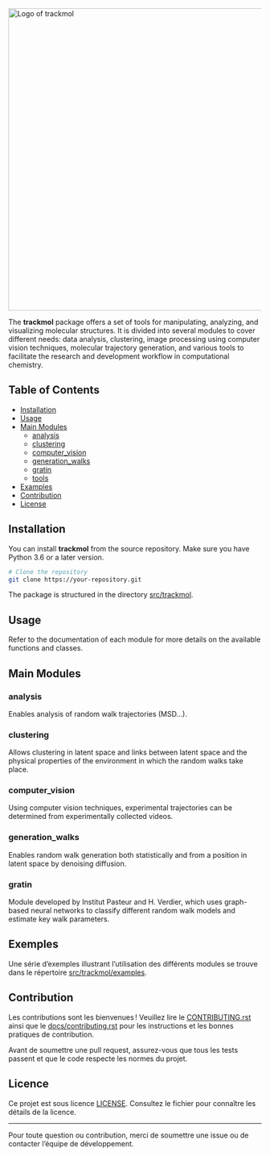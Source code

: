 

<img src="logo_trackmol.png" alt="Logo of trackmol" width="600">

The **trackmol** package offers a set of tools for manipulating, analyzing, and visualizing molecular structures. It is divided into several modules to cover different needs: data analysis, clustering, image processing using computer vision techniques, molecular trajectory generation, and various tools to facilitate the research and development workflow in computational chemistry.


## Table of Contents

- [Installation](#installation)
- [Usage](#usage)
- [Main Modules](#main-modules)
  - [analysis](#analysis)
  - [clustering](#clustering)
  - [computer_vision](#computer_vision)
  - [generation_walks](#generation_walks)
  - [gratin](#gratin)
  - [tools](#tools)
- [Examples](#examples)
- [Contribution](#contribution)
- [License](#license)

## Installation

You can install **trackmol** from the source repository. Make sure you have Python 3.6 or a later version.

```sh
# Clone the repository
git clone https://your-repository.git
```

The package is structured in the directory [src/trackmol](src/trackmol).

## Usage

Refer to the documentation of each module for more details on the available functions and classes.

## Main Modules
### analysis

Enables analysis of random walk trajectories (MSD...).

### clustering

Allows clustering in latent space and links between latent space and the physical properties of the environment in which the random walks take place.

### computer_vision

Using computer vision techniques, experimental trajectories can be determined from experimentally collected videos. 

### generation_walks

Enables random walk generation both statistically and from a position in latent space by denoising diffusion.

### gratin

Module developed by Institut Pasteur and H. Verdier, which uses graph-based neural networks to classify different random walk models and estimate key walk parameters.

## Exemples

Une série d’exemples illustrant l’utilisation des différents modules se trouve dans le répertoire [src/trackmol/examples](src/trackmol/examples).

## Contribution

Les contributions sont les bienvenues ! Veuillez lire le [CONTRIBUTING.rst](CONTRIBUTING.rst) ainsi que le [docs/contributing.rst](docs/contributing.rst) pour les instructions et les bonnes pratiques de contribution.

Avant de soumettre une pull request, assurez-vous que tous les tests passent et que le code respecte les normes du projet.

## Licence

Ce projet est sous licence [LICENSE](LICENSE). Consultez le fichier pour connaître les détails de la licence.

---

Pour toute question ou contribution, merci de soumettre une issue ou de contacter l’équipe de développement.
